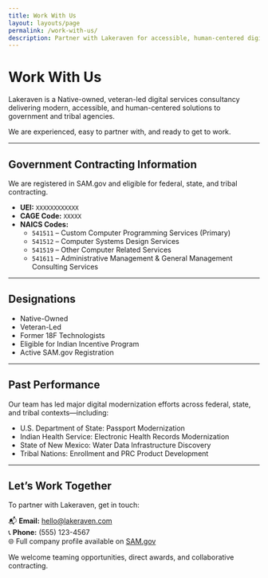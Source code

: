 ```yaml
---
title: Work With Us
layout: layouts/page
permalink: /work-with-us/
description: Partner with Lakeraven for accessible, human-centered digital services. Government contracting info, NAICS codes, and contact details.
---
```


# Work With Us

Lakeraven is a Native-owned, veteran-led digital services consultancy delivering modern, accessible, and human-centered solutions to government and tribal agencies.

We are experienced, easy to partner with, and ready to get to work.

---

## Government Contracting Information

We are registered in SAM.gov and eligible for federal, state, and tribal contracting.

- **UEI:** `XXXXXXXXXXXX`
- **CAGE Code:** `XXXXX`
- **NAICS Codes:**
  - `541511` – Custom Computer Programming Services (Primary)
  - `541512` – Computer Systems Design Services
  - `541519` – Other Computer Related Services
  - `541611` – Administrative Management & General Management Consulting Services

---

## Designations

- Native-Owned  
- Veteran-Led  
- Former 18F Technologists  
- Eligible for Indian Incentive Program  
- Active SAM.gov Registration

---

## Past Performance

Our team has led major digital modernization efforts across federal, state, and tribal contexts—including:

- U.S. Department of State: Passport Modernization  
- Indian Health Service: Electronic Health Records Modernization  
- State of New Mexico: Water Data Infrastructure Discovery  
- Tribal Nations: Enrollment and PRC Product Development

---

## Let’s Work Together

To partner with Lakeraven, get in touch:

📬 **Email:** [hello@lakeraven.com](mailto:hello@lakeraven.com)  
📞 **Phone:** (555) 123-4567  
🌐 Full company profile available on [SAM.gov](https://sam.gov/)

We welcome teaming opportunities, direct awards, and collaborative contracting.
